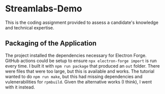 # Streamlabs-Demo

This is the coding assignment provided to assess a candidate's knowledge and technical expertise.

## Packaging of the Application

The project installed the dependencies necessary for Electron Forge. GitHub actions could be setup to ensure ```npx electron-forge import``` is run every time. I built it with ```npm run package``` that produced an ```out``` folder. There were files that were too large, but this is available and works. The tutorial wanted to do ```npm run make```, but this had missing dependencies and vulenerabilities for ```rpmbuild```. Given the alternative works (I think), I went with it instead.
